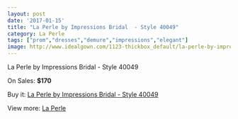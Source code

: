 ```yaml
---
layout: post
date: '2017-01-15'
title: "La Perle by Impressions Bridal  - Style 40049"
category: La Perle
tags: ["prom","dresses","demure","impressions","elegant"]
image: http://www.idealgown.com/1123-thickbox_default/la-perle-by-impressions-bridal-style-40049.jpg
---
```

La Perle by Impressions Bridal  - Style 40049

On Sales: **$170**
<a href="https://www.idealgown.com/en/la-perle/522-la-perle-by-impressions-bridal-style-40049.html"><amp-img layout="responsive" width="600" height="600" src="//www.idealgown.com/1123-thickbox_default/la-perle-by-impressions-bridal-style-40049.jpg" alt="La Perle by Impressions Bridal  - Style 40049 0" /></a>
<a href="https://www.idealgown.com/en/la-perle/522-la-perle-by-impressions-bridal-style-40049.html"><amp-img layout="responsive" width="600" height="600" src="//www.idealgown.com/1124-thickbox_default/la-perle-by-impressions-bridal-style-40049.jpg" alt="La Perle by Impressions Bridal  - Style 40049 1" /></a>

Buy it: [La Perle by Impressions Bridal  - Style 40049](https://www.idealgown.com/en/la-perle/522-la-perle-by-impressions-bridal-style-40049.html "La Perle by Impressions Bridal  - Style 40049")

View more: [La Perle](https://www.idealgown.com/en/8-la-perle "La Perle")